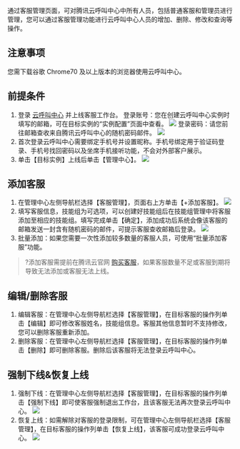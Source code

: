 通过客服管理页面，可对腾讯云呼叫中心中所有人员，包括普通客服和管理员进行管理，您可以通过客服管理功能进行云呼叫中心人员的增加、删除、修改和查询等操作。
## 注意事项
您需下载谷歌 Chrome70 及以上版本的浏览器使用云呼叫中心。
## 前提条件
1. 登录 [云呼叫中心](https://tccc.qcloud.com/login) 并上线客服工作台。
登录账号：您在创建云呼叫中心实例时填写的邮箱，可在目标实例的“实例配置”页面中查看。
![](https://main.qcloudimg.com/raw/00fbb9c3c4c6234f17ee313a34dadc26.png)
登录密码：请您前往邮箱查收来自腾讯云呼叫中心的随机密码邮件。
![](https://main.qcloudimg.com/raw/c5d50c24386886ee174a87df027d77b3.png)
2. 首次登录云呼叫中心需要绑定手机号并设置昵称。手机号绑定用于验证码登录、手机号找回密码以及坐席手机接听功能，不会对外部客户展示。
3. 单击【目标实例】上线后单击【管理中心】。
![](https://main.qcloudimg.com/raw/cd61148d669d00724fecc61ac88adef7.png)

## 添加客服
1. 在管理中心左侧导航栏选择【客服管理】，页面右上方单击【+添加客服】。
![](https://main.qcloudimg.com/raw/7d9064cb7cba39b1397b2ab65f2e49e6.png)
2. 填写客服信息，技能组为可选项，可以创建好技能组后在技能组管理中将客服添加至相应的技能组。填写完成单击【确定】，添加成功后系统会像该客服的邮箱发送一封含有随机密码的邮件，可提示客服查收邮箱后登录。
![](https://main.qcloudimg.com/raw/4613145cd133ddde169ec1b6afec5b6b.png)
3. 批量添加：如果您需要一次性添加较多数量的客服人员，可使用“批量添加客服”功能。
>?添加客服需提前在腾讯云官网 [购买客服](https://buy.cloud.tencent.com/ccc_seat)，如果客服数量不足或客服到期将导致无法添加或客服无法上线。
>

## 编辑/删除客服
1. 编辑客服：在管理中心左侧导航栏选择【客服管理】，在目标客服的操作列单击【编辑】即可修改客服姓名，技能组信息。客服其他信息暂时不支持修改，您可以删除客服重新添加。
2. 删除客服：在管理中心左侧导航栏选择【客服管理】，在目标客服的操作列单击【删除】即可删除客服。删除后该客服将无法登录云呼叫中心。

## 强制下线&恢复上线
1. 强制下线：在管理中心左侧导航栏选择【客服管理】，在目标客服的操作列单击【强制下线】即可使客服强制退出工作台，且该客服无法再次登录云呼叫中心。
![](https://main.qcloudimg.com/raw/a4fc955b7b73cdf757267dba05325c35.png)
2. 恢复上线：如需解除对客服的登录限制，可在管理中心左侧导航栏选择【客服管理】，在目标客服的操作列单击【恢复上线】，该客服可成功登录云呼叫中心。
![](https://main.qcloudimg.com/raw/7aa351b47c60ac914283c0bb4bdf1d28.png)


